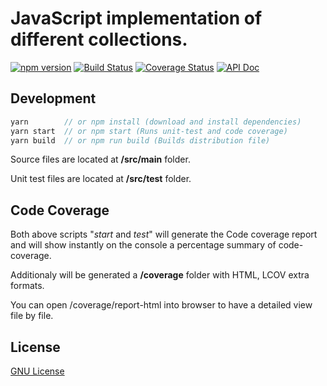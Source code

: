 # JavaScript implementation of different collections.

[![npm version](https://badge.fury.io/js/javascript-collections.svg)](https://badge.fury.io/js/javascript-collections)
[![Build Status](https://travis-ci.org/mvallim/javascript-collections.svg?branch=master)](https://travis-ci.org/mvallim/javascript-collections)
[![Coverage Status](https://coveralls.io/repos/github/mvallim/javascript-collections/badge.svg?branch=master)](https://coveralls.io/github/mvallim/javascript-collections?branch=master)
[![API Doc](https://doclets.io/mvallim/javascript-collections/master.svg)](https://doclets.io/mvallim/javascript-collections/master)



## Development

```js
yarn        // or npm install (download and install dependencies)
yarn start  // or npm start (Runs unit-test and code coverage)
yarn build  // or npm run build (Builds distribution file)
```
Source files are located at **/src/main** folder.

Unit test files are located at **/src/test** folder.

## Code Coverage

Both above scripts "_start_ and _test_" will generate the Code coverage report and will show instantly on the console a percentage summary of code-coverage.

Additionaly will be generated a **/coverage** folder with HTML, LCOV extra formats.

You can open /coverage/report-html into browser to have a detailed view file by file.

## License
[GNU License](LICENSE)
